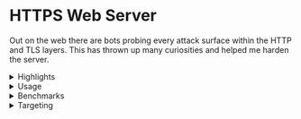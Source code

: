 # HTTPS Web Server

Out on the web there are bots probing every attack surface within the HTTP and TLS layers.
This has thrown up many curiosities and helped me harden the server.

<details>
<summary>Highlights</summary>
  
* Full [TLS 1.3](https://datatracker.ietf.org/doc/html/rfc8446) implementation including 0-RTT, with modern ChaCha20-Poly1305 and AES-GCM AEAD ciphers
* Full [HTTP/2](https://datatracker.ietf.org/doc/html/rfc9113) implementation
* Homemade elliptic curve group implementations for TLS key-exchange and signatures
* HTTP/1.1 and TLS 1.2 fallbacks with both modern and legacy ciphers
* C++20 coroutines for [improving](https://github.com/fwoodruff/https-archive) control flow particularly around bulk file transfer latency
* Buffered and skippable video streaming supported with HTTP range requests
* Supports [HTTP-01](https://datatracker.ietf.org/doc/html/rfc8555#section-8.3) ACME challenges
  * SSL certificates are renewed automatically with no server downtime
* [HPACK](https://datatracker.ietf.org/doc/html/rfc7541)
  * Huffman compression for strings - these can be toggled off for secrets
  * Dynamic indexing of HTTP headers, for requests on the same TCP connection
* Fixed size data frames
  * Avoids fragmentation between ethernet packets
  * Ensures TLS record size patterns do not reveal data contents
* Handles multiple concurrent requests on the same TCP connection
* Consumes frames eagerly when streaming to manage back-pressure in real-time
* The server runs at https://freddiewoodruff.co.uk on a Raspberry Pi 1 Model B.
* Homemade event and task manager
  - lock-free task executor with a fixed-size threadpool
  - `poll()`-based event reactor
  - [Rust port](https://github.com/fwoodruff/async_io) of this component
* Includes `gcc-14` C++23 features and some homemade implementations of C++26 [features](https://en.cppreference.com/w/cpp/header/hazard_pointer) for achieving lock-freedom

</details>

<details>
<summary>Usage</summary>
  
  
Install with
```bash
git clone https://github.com/fwoodruff/HTTPS.git
cd HTTPS
```
then run with Make
```
make -j$(nproc) && ./target/codeymccodeface
```
Note, this requires GCC 14 or later.

Alternatively use Docker
```bash
docker build -t server .
docker run --init --rm -p 8443:8443 -p 8080:8080 server
```


CA certificates can renewed with:
```bash
sudo certbot certonly \
  --webroot \
  -w /home/freddiewoodruff/doc/HTTPS23/resources/webpages/freddiewoodruff.co.uk \
  --key-type ecdsa \
  --elliptic-curve secp256r1 \
  --cert-name freddiewoodruff.co.uk \
  -d freddiewoodruff.co.uk \
  -d www.freddiewoodruff.co.uk \
  --force-renewal
```
Set up a cronjob for renewal with `sudo crontab -e`
```
0 */12 * * * certbot renew --quiet
```

`config.txt` is for localhost.

`live_config.txt` is my Raspberry Pi server config.

</details>

<details>
  <summary>Benchmarks</summary>
 
| Client request                                                         | Data-rate | Transfer time |
| ---------------------------------------------------------------------- | --------- | ------------- |
| `scp freddiewoodruff.co.uk:~/doc/HTTPS20/webpages/assets/carina.png .` | 3.0MB/s   | 41s           |
| `wget https://freddiewoodruff.co.uk/assets/carina.png`                 | 702KB/s   | 3m 3s         |
</details>


<details>
  <summary>Targeting</summary>

Compiling C++23 for a Raspberry Pi 1B mixes old with new.
`Dockerfile.armv6` downloads a cross-compiler and builds the ARMv6 binary. Run as follows:
```bash
mkdir -p target
docker build -t containerymccontainerface -f Dockerfile.armv6 .
c_id=$(docker create containerymccontainerface)
docker cp $c_id:/target/codeymccodeface ./target/codeymccodeface.armv6
docker rm $c_id
```
</details>

